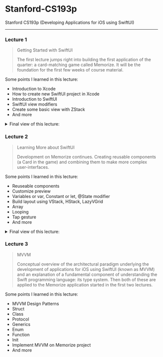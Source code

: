 # Stanford-CS193p
 Stanford CS193p (Developing Applications for iOS using SwiftUI) 

---

### Lecture 1
> Getting Started with SwiftUI
>
> The first lecture jumps right into building the first application of the quarter: a card-matching game called Memorize.  It will be the foundation for the first few weeks of course material.

Some points I learned in this lecture:
- Introduction to Xcode
- How to create new SwiftUI project in Xcode
- Introduction to SwiftUI
- SwiftUI view modifiers
- Create some basic view with ZStack
- And more

<details>
<summary>Final view of this lecture: </summary>

<img src="https://user-images.githubusercontent.com/64538282/215669696-8cd888ff-c849-4ed5-99bb-a7a98cbc5558.png" width="200">

</details>


### Lecture 2
> Learning More about SwiftUI
>
> Development on Memorize continues. Creating reusable components (a Card in the game) and combining them to make more complex user-interfaces.


Some points I learned in this lecture:
- Reuseable components
- Customize preview
- Variables or var, Constant or let, @State modifier
- Build layout using VStack, HStack, LazyVGrid
- Array
- Looping
- Tap gesture
- And more

<details>
<summary>Final view of this lecture: </summary>

<img src="https://user-images.githubusercontent.com/64538282/215944516-9e25f325-17bc-4054-a521-30f531bc0ce1.gif" width="200">

</details>


### Lecture 3
> MVVM
>
> Conceptual overview of the architectural paradigm underlying the development of applications for iOS using SwiftUI (known as MVVM) and an explanation of a fundamental component of understanding the Swift programming language: its type system.  Then both of these are applied to the Memorize application started in the first two lectures.


Some points I learned in this lecture:
- MVVM Design Patterns
- Struct 
- Class
- Protocol
- Generics
- Enum
- Function
- Init
- Implement MVVM on Memorize project
- And more
